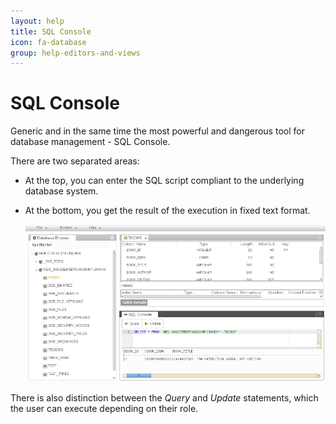 ```yaml
---
layout: help
title: SQL Console
icon: fa-database
group: help-editors-and-views
---
```


SQL Console
===

Generic and in the same time the most powerful and dangerous tool for database management - SQL Console.

There are two separated areas:

* At the top, you can enter the SQL script compliant to the underlying database system.
* At the bottom, you get the result of the execution in fixed text format.

    ![Database Perspective](images/tooling/perspectives/database/database-perspective.png)


There is also distinction between the *Query* and *Update* statements, which the user can execute depending on their role.
